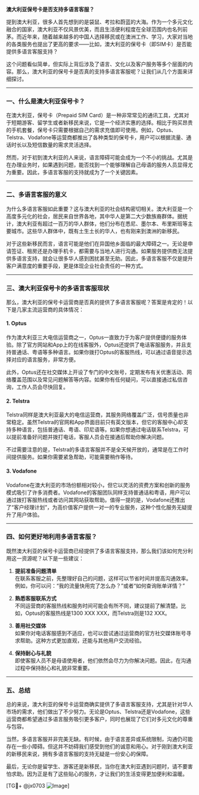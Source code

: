 **澳大利亚保号卡是否支持多语言客服？**

提到澳大利亚，很多人首先想到的是袋鼠、考拉和蔚蓝的大海。作为一个多元文化融合的国家，澳大利亚不仅风景优美，而且生活便利程度在全球范围内也名列前茅。而近年来，随着越来越多的中国人选择移民或在澳洲工作、学习，大家对当地的各类服务也提出了更高的要求——比如，澳大利亚的保号卡（即SIM卡）是否能提供多语言客服支持？

这个问题看似简单，但实际上背后涉及了语言、文化以及客户服务等多个层面的内容。那么，澳大利亚的保号卡是否真的支持多语言客服呢？让我们从几个方面来详细探讨。

---

### 一、什么是澳大利亚保号卡？

在澳大利亚，保号卡（Prepaid SIM Card）是一种非常常见的通讯工具，尤其对于短期游客、留学生或者新移民来说，它是一个经济实惠的选择。相比于购买昂贵的手机套餐，保号卡只需要根据自己的需求充值即可使用。例如，Optus、Telstra、Vodafone等运营商都推出了各种类型的保号卡，用户可以根据流量、通话时长以及短信数量的需求灵活选择。

然而，对于初到澳大利亚的人来说，语言障碍可能会成为一个不小的挑战。尤其是在办理业务时，如果遇到问题，能否找到一个能够理解自己母语的服务人员显得尤为重要。因此，多语言客服的支持就成为了一个关键因素。

---

### 二、多语言客服的意义

为什么多语言客服如此重要？这与澳大利亚的社会结构密切相关。澳大利亚是一个高度多元化的社会，居民来自世界各地，其中华人是第二大少数族裔群体。据统计，澳大利亚有超过一百万的华人群体，他们分布在悉尼、墨尔本、布里斯班等主要城市。这些华人群体中，既有土生土长的华人，也有刚来到澳洲的新移民。

对于这些新移民而言，语言可能是他们在异国他乡面临的最大障碍之一。无论是申请签证、租房还是办理手机卡，都需要与当地人进行沟通。如果服务提供商无法提供多语言支持，就会让很多华人感到困扰甚至无助。因此，多语言客服不仅是提升客户满意度的重要手段，更是体现企业社会责任的一种方式。

---

### 三、澳大利亚保号卡的多语言客服现状

那么，澳大利亚的保号卡运营商是否真的提供了多语言客服呢？答案是肯定的！以下是几家主流运营商的具体情况：

#### 1. Optus
作为澳大利亚三大电信运营商之一，Optus一直致力于为客户提供便捷的服务体验。除了官方网站和App上的在线客服外，Optus还提供了电话客服服务，并且支持普通话、粤语等多种语言。如果你拨打Optus的客服热线，可以通过语音提示选择对应的语言服务，非常方便。

此外，Optus还在社交媒体上开设了专门的中文账号，定期发布有关优惠活动、网络覆盖范围以及常见问题解答等内容。如果你有任何疑问，可以直接通过私信咨询，工作人员会尽快回复。

#### 2. Telstra
Telstra同样是澳大利亚最大的电信运营商，其服务网络覆盖广泛，信号质量也非常稳定。虽然Telstra的官网和App界面目前只有英文版本，但它的客服中心却支持多种语言，包括普通话、粤语、印尼语等。如果你想通过电话联系Telstra，可以提前准备好问题并拨打电话，客服人员会在接通后帮助你解决问题。

不过需要注意的是，Telstra的多语言客服并不是全天候开放的，通常是在工作时间提供服务。如果你需要紧急帮助，可能需要稍作等待。

#### 3. Vodafone
Vodafone在澳大利亚的市场份额相对较小，但它以灵活的资费方案和创新的服务模式吸引了许多消费者。Vodafone的客服团队同样支持普通话和粤语，用户可以通过拨打客服热线或者访问其网站获取帮助。值得一提的是，Vodafone还推出了“客户经理计划”，为高价值客户提供一对一的专业服务，这种个性化服务无疑提升了用户体验。

---

### 四、如何更好地利用多语言客服？

既然澳大利亚的保号卡运营商已经提供了多语言客服支持，那么我们该如何充分利用这一资源呢？以下是一些建议：

1. **提前准备问题清单**  
   在联系客服之前，先整理好自己的问题，这样可以节省时间并提高沟通效率。例如，你可以问：“我的流量快用完了怎么办？”或者“如何查询账单详情？”

2. **熟悉客服联系方式**  
   不同运营商的客服热线和服务时间可能会有所不同，建议提前了解清楚。比如，Optus的客服热线是1300 XXX XXX，而Telstra则是132 XXX。

3. **善用社交媒体**  
   如果你对电话客服感到不适应，也可以尝试通过运营商的官方社交媒体账号寻求帮助。这种方式更加直观，还能与其他用户交流经验。

4. **保持耐心与礼貌**  
   即使客服人员不是母语使用者，他们依然会尽力为你解决问题。因此，在沟通过程中保持耐心和礼貌非常重要。

---

### 五、总结

总的来说，澳大利亚的保号卡运营商确实提供了多语言客服支持，尤其是针对华人市场的需求，他们做出了不少努力。无论是Optus、Telstra还是Vodafone，这些运营商都希望通过多语言服务吸引更多客户，同时也展现了它们对多元文化的尊重与包容。

当然，多语言客服并非完美无缺。有时候，由于语言差异或系统限制，沟通仍可能存在一些小障碍。但这并不妨碍我们感受到他们的诚意和用心。对于刚到澳大利亚的新移民来说，拥有多语言客服的支持无疑是一份安心的保障。

最后，无论你是留学生、游客还是新移民，当你在澳大利亚遇到问题时，请不要害怕求助。因为正是有了这些贴心的服务，才让我们的生活变得更加便利和温暖。

[TG💪+ @jx0703 ![Image](https://github.com/user-attachments/assets/dbca1d08-cadb-493c-b0ec-ad6f7a83f270)]